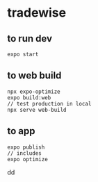 # tradewise

## to run dev

`expo start`

## to web build

```
npx expo-optimize
expo build:web
// test production in local
npx serve web-build
```

## to app

```
expo publish
// includes
expo optimize
```
dd